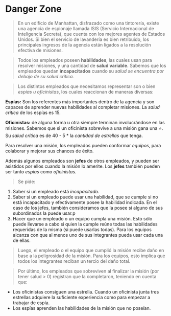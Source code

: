 # Danger Zone

> En un edificio de Manhattan, disfrazado como una tintorería, existe una agencia de espionaje llamada ISIS (Servicio Internacional de Inteligencia Secreta), que cuenta con los mejores agentes de Estados Unidos. Si bien el servicio de lavandería es bien retribuido, los principales ingresos de la agencia están ligados a la resolución efectiva de misiones.

> Todos los empleados poseen __habilidades__, las cuales usan para resolver misiones, y una cantidad de __salud variable.__ Sabemos que los empleados quedan __incapacitados__ cuando su _salud se encuentra por debajo de su salud crítica._

> Los distintos empleados que necesitamos representar son o bien _espías u oficinistas_, los cuales reaccionan de maneras diversas:

__Espías:__ Son los referentes más importantes dentro de la agencia y son capaces de aprender nuevas habilidades al completar misiones. La _salud crítica_ de los espías es 15.

__Oficinistas:__ de alguna forma u otra siempre terminan involucrándose en las misiones. Sabemos que si un oficinista sobrevive a una misión gana una ⭐. Su _salud crítica_ es de 40 - 5 * la _cantidad de estrellas_ que tenga.


Para resolver una misión, los empleados pueden conformar _equipos_, para colaborar y mejorar sus chances de éxito.


Además algunos empleados son __jefes__ de otros empleados, y pueden ser asistidos por ellos cuando la misión lo amerite. Los __jefes__ también pueden ser tanto _espías_ como _oficinistas._


>Se pide:

1. Saber si un empleado está _incapacitado._
2. Saber si un empleado puede usar una habilidad, que se cumple si no está incapacitado y efectivamente posee la habilidad indicada. En el caso de los jefes, también consideramos que la posee si alguno de sus subordinados la puede usar.p
3. Hacer que un empleado o un equipo cumpla una misión.
Esto sólo puede llevarse a cabo si quien la cumple reúne todas las habilidades requeridas de la misma (si puede usarlas todas). Para los equipos alcanza con que al menos uno de sus integrantes pueda usar cada una de ellas.

>Luego, el empleado o el equipo que cumplió la misión recibe daño en base a la peligrosidad de la misión. Para los equipos, esto implica que todos los integrantes reciban un tercio del daño total.

>Por último, los empleados que sobreviven al finalizar la misión (por tener salud > 0) registran que la completaron, teniendo en cuenta que:
- Los oficinistas consiguen una estrella. Cuando un oficinista junta tres estrellas adquiere la suficiente experiencia como para empezar a trabajar de espía.
- Los espías aprenden las habilidades de la misión que no poseían.